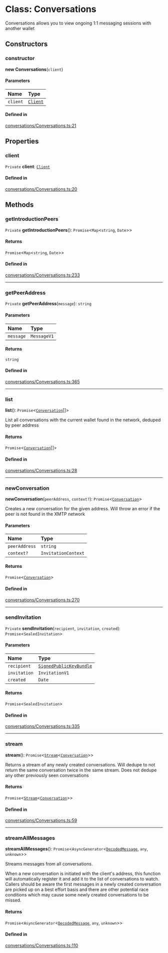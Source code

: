 <!---->
# Class: Conversations

Conversations allows you to view ongoing 1:1 messaging sessions with another wallet

## Constructors

### constructor

**new Conversations**(`client`)

#### Parameters

| Name | Type |
| :------ | :------ |
| `client` | [`Client`](Client.md) |

#### Defined in

[conversations/Conversations.ts:21](https://github.com/xmtp/xmtp-js/blob/b6e743a/src/conversations/Conversations.ts#L21)

## Properties

### client

 `Private` **client**: [`Client`](Client.md)

#### Defined in

[conversations/Conversations.ts:20](https://github.com/xmtp/xmtp-js/blob/b6e743a/src/conversations/Conversations.ts#L20)

## Methods

### getIntroductionPeers

`Private` **getIntroductionPeers**(): `Promise`<`Map`<`string`, `Date`\>\>

#### Returns

`Promise`<`Map`<`string`, `Date`\>\>

#### Defined in

[conversations/Conversations.ts:233](https://github.com/xmtp/xmtp-js/blob/b6e743a/src/conversations/Conversations.ts#L233)

___

### getPeerAddress

`Private` **getPeerAddress**(`message`): `string`

#### Parameters

| Name | Type |
| :------ | :------ |
| `message` | `MessageV1` |

#### Returns

`string`

#### Defined in

[conversations/Conversations.ts:365](https://github.com/xmtp/xmtp-js/blob/b6e743a/src/conversations/Conversations.ts#L365)

___

### list

**list**(): `Promise`<[`Conversation`](../modules.md#conversation)[]\>

List all conversations with the current wallet found in the network, deduped by peer address

#### Returns

`Promise`<[`Conversation`](../modules.md#conversation)[]\>

#### Defined in

[conversations/Conversations.ts:28](https://github.com/xmtp/xmtp-js/blob/b6e743a/src/conversations/Conversations.ts#L28)

___

### newConversation

**newConversation**(`peerAddress`, `context?`): `Promise`<[`Conversation`](../modules.md#conversation)\>

Creates a new conversation for the given address. Will throw an error if the peer is not found in the XMTP network

#### Parameters

| Name | Type |
| :------ | :------ |
| `peerAddress` | `string` |
| `context?` | `InvitationContext` |

#### Returns

`Promise`<[`Conversation`](../modules.md#conversation)\>

#### Defined in

[conversations/Conversations.ts:270](https://github.com/xmtp/xmtp-js/blob/b6e743a/src/conversations/Conversations.ts#L270)

___

### sendInvitation

`Private` **sendInvitation**(`recipient`, `invitation`, `created`): `Promise`<`SealedInvitation`\>

#### Parameters

| Name | Type |
| :------ | :------ |
| `recipient` | [`SignedPublicKeyBundle`](SignedPublicKeyBundle.md) |
| `invitation` | `InvitationV1` |
| `created` | `Date` |

#### Returns

`Promise`<`SealedInvitation`\>

#### Defined in

[conversations/Conversations.ts:335](https://github.com/xmtp/xmtp-js/blob/b6e743a/src/conversations/Conversations.ts#L335)

___

### stream

**stream**(): `Promise`<[`Stream`](Stream.md)<[`Conversation`](../modules.md#conversation)\>\>

Returns a stream of any newly created conversations.
Will dedupe to not return the same conversation twice in the same stream.
Does not dedupe any other previously seen conversations

#### Returns

`Promise`<[`Stream`](Stream.md)<[`Conversation`](../modules.md#conversation)\>\>

#### Defined in

[conversations/Conversations.ts:59](https://github.com/xmtp/xmtp-js/blob/b6e743a/src/conversations/Conversations.ts#L59)

___

### streamAllMessages

**streamAllMessages**(): `Promise`<`AsyncGenerator`<[`DecodedMessage`](DecodedMessage.md), `any`, `unknown`\>\>

Streams messages from all conversations.

When a new conversation is initiated with the client's address, this function will automatically register it and add it to the list of conversations to watch.
Callers should be aware the first messages in a newly created conversation are picked up on a best effort basis and there are other potential race conditions which may cause some newly created conversations to be missed.

#### Returns

`Promise`<`AsyncGenerator`<[`DecodedMessage`](DecodedMessage.md), `any`, `unknown`\>\>

#### Defined in

[conversations/Conversations.ts:110](https://github.com/xmtp/xmtp-js/blob/b6e743a/src/conversations/Conversations.ts#L110)
